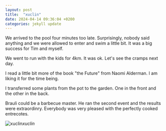 ```yaml
---
layout: post
title:  "xuclin"
date: 2024-04-14 09:36:04 +0200
categories: jekyll update
---
```


We arrived to the pool four minutes too late. Surprisingly, nobody said anything and we were allowed to enter and swim a little bit. It was a big success for Tim and myself.   

We went to run with the kids for 4km. It was ok. Let's see the cramps next day.  

I read a little bit more of the book "the Future" from Naomi Alderman. I am liking it for the time being.   

I transferred some plants from the pot to the garden. One in the front and the other in the back.  

Brauli could be a barbecue master. He ran the second event and the results were extraordinry. Everybody was very pleased with the perfectly cooked entrecotes. 




![xuclin](https://lh3.googleusercontent.com/pw/AP1GczPCLJiAUODE1cGi5njK4Gx2QsI52LXt1PVp5wcAoqOFB5QLDgevNNcOhXJkELmiOaU37rTk4rq1W24zkdMm9sWM_KQeZOpGGWsQ3KcevnUEj9HeRWg=w0)*xuclin*&nbsp;



[jekyll-docs]: https://jekyllrb.com/docs/home
[jekyll-gh]:   https://github.com/jekyll/jekyll
[jekyll-talk]: https://talk.jekyllrb.com/
